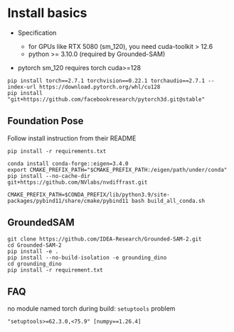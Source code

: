 # Install basics
- Specification
    + for GPUs like RTX 5080 (sm_120), you need cuda-toolkit > 12.6
    + python >= 3.10.0 (required by Grounded-SAM)


- pytorch
sm_120 requires torch cuda>=128
```
pip install torch==2.7.1 torchvision==0.22.1 torchaudio==2.7.1 --index-url https://download.pytorch.org/whl/cu128
pip install "git+https://github.com/facebookresearch/pytorch3d.git@stable"
```

## Foundation Pose
Follow install instruction from their README
```
pip install -r requirements.txt

conda install conda-forge::eigen=3.4.0
export CMAKE_PREFIX_PATH="$CMAKE_PREFIX_PATH:/eigen/path/under/conda"
pip install --no-cache-dir git+https://github.com/NVlabs/nvdiffrast.git

CMAKE_PREFIX_PATH=$CONDA_PREFIX/lib/python3.9/site-packages/pybind11/share/cmake/pybind11 bash build_all_conda.sh
```


## GroundedSAM
```
git clone https://github.com/IDEA-Research/Grounded-SAM-2.git
cd Grounded-SAM-2
pip install -e .
pip install --no-build-isolation -e grounding_dino
cd grounding_dino
pip install -r requirement.txt
```


## FAQ
no module named torch during build: `setuptools` problem
```
"setuptools>=62.3.0,<75.9" [numpy==1.26.4]
```